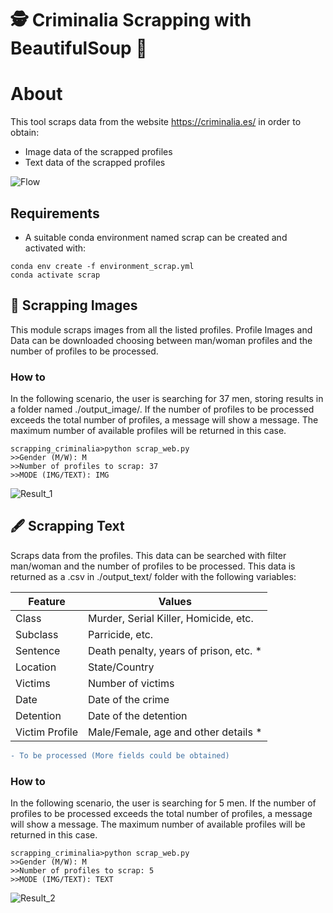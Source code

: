# 🕵 Criminalia Scrapping with BeautifulSoup 🥣	

# About

This tool scraps data from the website https://criminalia.es/ in order to obtain:

- Image data of the scrapped profiles
- Text data of the scrapped profiles

![Flow](https://github.com/Razwand/scrapping_data_criminalia/blob/main/images/flow_search.PNG)

## Requirements
- A suitable conda environment named scrap can be created and activated with:

```console
conda env create -f environment_scrap.yml
conda activate scrap
```

## 👤 Scrapping Images

This module scraps images from all the listed profiles. 
Profile Images and Data can be downloaded choosing between man/woman profiles and the number of profiles to be processed.

### How to

In the following scenario, the user is searching for 37 men, storing results in a folder named ./output_image/. If the number of profiles to be processed exceeds the total number of profiles, a message will show a message. The maximum number of available profiles will be returned in this case.

```console
scrapping_criminalia>python scrap_web.py
>>Gender (M/W): M
>>Number of profiles to scrap: 37
>>MODE (IMG/TEXT): IMG
```


![Result_1](https://github.com/Razwand/scrapping_data_criminalia/blob/main/images/result_scrap_img.PNG)


## 🖋 Scrapping Text

Scraps data from the profiles. This data can be searched with filter man/woman and the number of profiles to be processed.
This data is returned as a .csv in ./output_text/ folder with the following variables:

| Feature             | Values                                                                |
| ----------------- | ------------------------------------------------------------------ |
| Class | Murder, Serial Killer, Homicide, etc.|
| Subclass | Parricide, etc. |
| Sentence | Death penalty, years of prison, etc. * |
| Location| State/Country |
| Victims| Number of victims |
|Date|Date of the crime|
|Detention|Date of the detention|
|Victim Profile| Male/Female, age and other details *|

```diff
- To be processed (More fields could be obtained)
```

### How to

In the following scenario, the user is searching for 5 men. If the number of profiles to be processed exceeds the total number of profiles, a message will show a message. The maximum number of available profiles will be returned in this case.

```console
scrapping_criminalia>python scrap_web.py
>>Gender (M/W): M
>>Number of profiles to scrap: 5
>>MODE (IMG/TEXT): TEXT
```

![Result_2](https://github.com/Razwand/scraping_data_criminalia/blob/main/images/table.PNG)
